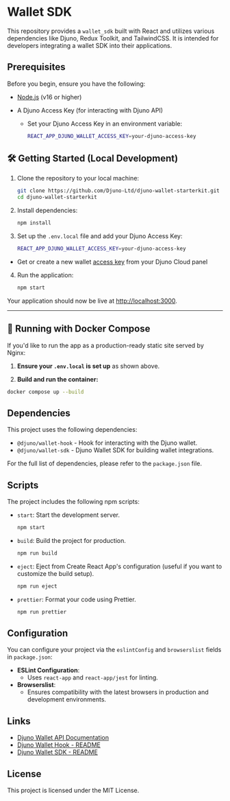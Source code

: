 # Wallet SDK

This repository provides a `wallet_sdk` built with React and utilizes various dependencies like Djuno, Redux Toolkit, and TailwindCSS. It is intended for developers integrating a wallet SDK into their applications.

## Prerequisites

Before you begin, ensure you have the following:

- [Node.js](https://nodejs.org/) (v16 or higher)
- A Djuno Access Key (for interacting with Djuno API)

  - Set your Djuno Access Key in an environment variable:

    ```bash
    REACT_APP_DJUNO_WALLET_ACCESS_KEY=your-djuno-access-key
    ```

## 🛠️ Getting Started (Local Development)

1. Clone the repository to your local machine:

   ```bash
   git clone https://github.com/Djuno-Ltd/djuno-wallet-starterkit.git
   cd djuno-wallet-starterkit
   ```

2. Install dependencies:

   ```bash
   npm install
   ```

3. Set up the `.env.local` file and add your Djuno Access Key:

   ```bash
   REACT_APP_DJUNO_WALLET_ACCESS_KEY=your-djuno-access-key
   ```

- Get or create a new wallet [access key](https://djuno.io/wallet-api/api-keys) from your Djuno Cloud panel

4. Run the application:

   ```bash
   npm start
   ```

Your application should now be live at [http://localhost:3000](http://localhost:3000).

---

## 🐳 Running with Docker Compose

If you'd like to run the app as a production-ready static site served by Nginx:

1. **Ensure your `.env.local` is set up** as shown above.

2. **Build and run the container:**

```bash
docker compose up --build
```

## Dependencies

This project uses the following dependencies:

- `@djuno/wallet-hook` - Hook for interacting with the Djuno wallet.
- `@djuno/wallet-sdk` - Djuno Wallet SDK for building wallet integrations.

For the full list of dependencies, please refer to the `package.json` file.

## Scripts

The project includes the following npm scripts:

- `start`: Start the development server.

  ```bash
  npm start
  ```

- `build`: Build the project for production.

  ```bash
  npm run build
  ```

- `eject`: Eject from Create React App's configuration (useful if you want to customize the build setup).

  ```bash
  npm run eject
  ```

- `prettier`: Format your code using Prettier.
  ```bash
  npm run prettier
  ```

## Configuration

You can configure your project via the `eslintConfig` and `browserslist` fields in `package.json`:

- **ESLint Configuration**:
  - Uses `react-app` and `react-app/jest` for linting.
- **Browserslist**:
  - Ensures compatibility with the latest browsers in production and development environments.

## Links

- [Djuno Wallet API Documentation](https://docs.djuno.io/en/articles/10108745-wallet-api-reference)
- [Djuno Wallet Hook - README](https://github.com/Djuno-Ltd/djuno-wallet-sdk/blob/main/packages/wallet-hook/README.md)
- [Djuno Wallet SDK - README](https://github.com/Djuno-Ltd/djuno-wallet-sdk/blob/main/packages/wallet-sdk/README.md)

## License

This project is licensed under the MIT License.
